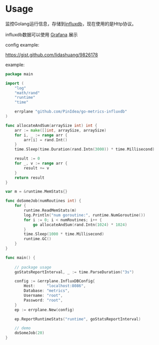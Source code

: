 # Usage


监控Golang运行信息，存储到[influxdb](http://influxdb.org/)，现在使用的是Http协议。

influxdb数据可以使用 [Grafana](https://github.com/torkelo/grafana) 展示

config example:

https://gist.github.com/lidashuang/9826178


example:

```go
package main

import (
	"log"
	"math/rand"
	"runtime"
	"time"

	errplane "github.com/PinIdea/go-metrics-influxdb"
)

func allocateAndSum(arraySize int) int {
	arr := make([]int, arraySize, arraySize)
	for i, _ := range arr {
		arr[i] = rand.Int()
	}
	time.Sleep(time.Duration(rand.Intn(3000)) * time.Millisecond)

	result := 0
	for _, v := range arr {
		result += v
	}
	return result
}

var m = &runtime.MemStats{}

func doSomeJob(numRoutines int) {
	for {
		runtime.ReadMemStats(m)
		log.Println("num goroutine:", runtime.NumGoroutine())
		for i := 0; i < numRoutines; i++ {
			go allocateAndSum(rand.Intn(1024) * 1024)
		}
		time.Sleep(1000 * time.Millisecond)
		runtime.GC()
	}
}

func main() {
	
	// package usage 
	goStatsReportInterval, _ := time.ParseDuration("3s")

	config := &errplane.InfluxDBConfig{
		Host:     "localhost:8086",
		Database: "metrics",
		Username: "root",
		Password: "root",
	}
	ep := errplane.New(config)

	ep.ReportRuntimeStats("runtime", goStatsReportInterval)

	// demo 
	doSomeJob(20)
}

```
